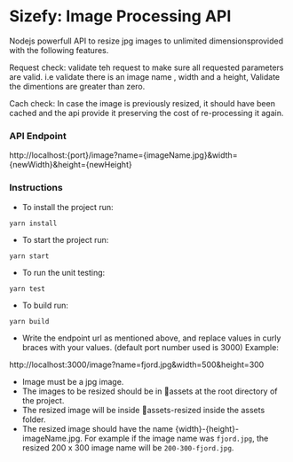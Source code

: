 # Sizefy: Image Processing API

Nodejs powerfull API to resize jpg images to unlimited dimensionsprovided with the following features.

Request check: validate teh request to make sure all requested parameters are valid. i.e validate there is an image name , width and a height, Validate the dimentions are greater than zero.

Cach check: In case the image is previously resized, it should have been cached and the api provide it preserving the cost of re-processing it again.

### API Endpoint

http://localhost:{port}/image?name={imageName.jpg}&width={newWidth}&height={newHeight}

### Instructions

- To install the project run:

```
yarn install

```

- To start the project run:

```
yarn start

```

- To run the unit testing:

```
yarn test

```

- To build run:

```
yarn build

```

- Write the endpoint url as mentioned above, and replace values in curly braces with your values. (default port number used is 3000)
  Example:

http://localhost:3000/image?name=fjord.jpg&width=500&height=300

- Image must be a jpg image.
- The images to be resized should be in 📁assets at the root directory of the project.
- The resized image will be inside 📁assets-resized inside the assets folder.
- The resized image should have the name {width}-{height}-imageName.jpg. For example if the image name was `fjord.jpg`, the resized 200 x 300 image name will be `200-300-fjord.jpg`.

```

```
